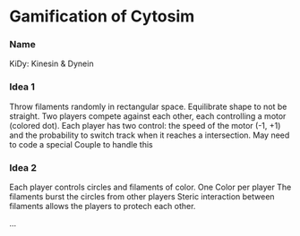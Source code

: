 # Gamification of Cytosim


### Name

KiDy:  Kinesin & Dynein


### Idea 1

Throw filaments randomly in rectangular space. Equilibrate shape to not be straight.
Two players compete against each other, each controlling a motor (colored dot).
Each player has two control: the speed of the motor (-1, +1) and the probability to switch track when it reaches a intersection. May need to code a special Couple to handle this


### Idea 2

Each player controls circles and filaments of color. One Color per player
The filaments burst the circles from other players
Steric interaction between filaments allows the players to protech each other.

...

